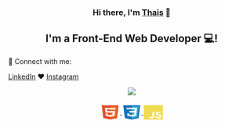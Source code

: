 <h3 align="center">
Hi there, I'm <a href="https://www.instagram.com/tsi.dev/" target="_blank" rel="noreferrer">Thais</a> 👋
</h3>
<h2 align="center">
I'm a Front-End Web Developer 💻!
</h2> 

🤝 Connect with me:

<a href="https://www.linkedin.com/in/thais-isidoro/" target="_blank" rel="noreferrer">LinkedIn</a> ♥️
<a href="https://www.instagram.com/tsi.dev/" target="_blank" rel="noreferrer">Instagram</a>
</br>

<div align="center">
  <a href="https://github.com/thais7">
  <img width="48%" src="https://github-readme-stats.vercel.app/api?username=thais7&show_icons=true&theme=cobalt&include_all_commits=true&count_private=true"/>
</div>
<div align="center" style="display: inline_block"><br>
  <img align="center" alt="Thais-HTML" height="30" width="40" src="https://raw.githubusercontent.com/devicons/devicon/master/icons/html5/html5-original.svg">
  <img align="center" alt="Thais-CSS" height="30" width="40" src="https://raw.githubusercontent.com/devicons/devicon/master/icons/css3/css3-original.svg">
  <img align="center" alt="Thais-Js" height="30" width="40" src="https://raw.githubusercontent.com/devicons/devicon/master/icons/javascript/javascript-plain.svg">
</div>
<div align="center">
  
</div>

